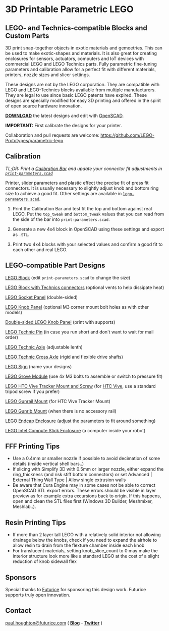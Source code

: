 # 3D Printable Parametric LEGO #

## LEGO- and Technics-compatible Blocks and Custom Parts ##

3D print snap-together objects in exotic materials and gemoetries. This can be used to make exotic-shapes and materials. It is also great for creating enclosures for sensors, actuators, computers and IoT devices with commercial LEGO and LEGO Technics parts. Fully parametric fine-tuning parameters and calibration allow for a perfect fit with different materials, printers, nozzle sizes and slicer settings.

These designs are not by the LEGO corporation. They are compatible with LEGO and LEGO-Technics blocks available from multiple manufacturers. They are legal to use since basic LEGO patents have expired. These designs are specially modified for easy 3D printing and offered in the spirit of open source hardware innovation. 

**[DOWNLOAD](https://github.com/LEGO-Prototypes/parametric-lego/archive/master.zip)** the latest designs and edit with [OpenSCAD](http://www.openscad.org/).

**IMPORTANT:** First calibrate the designs for your printer.

Collaboration and pull requests are welcome: https://github.com/LEGO-Prototypes/parametric-lego

## Calibration ##

*TL;DR: Print a [Calibration Bar](https://github.com/LEGO-Prototypes/parametric-lego/blob/master/lego-calibration/lego-calibration.stl) and update your connector fit adjustments in [`print-parameters.scad`](https://github.com/LEGO-Prototypes/parametric-lego/blob/master/print-parameters.scad)*

Printer, slider parameters and plastic effect the precise fit of press fit connectors. It is usually necessary to slightly adjust knob and bottom ring size to achieve a good fit. Other settings are available in [`lego-parameters.scad`](https://github.com/LEGO-Prototypes/parametric-lego/blob/master/lego-parameters.scad).

1. Print the Calibration Bar and test fit the top and bottom against real LEGO. Put the `top_tweak` and `bottom_tweak` values that you can read from the side of the bar into `print-parameters.scad`.

2. Generate a new 4x4 block in OpenSCAD using these settings and export as `.STL`.

3. Print two 4x4 blocks with your selected values and confirm a good fit to each other and real LEGO.


## LEGO-compatible Part Designs ##

[LEGO Block](https://github.com/LEGO-Prototypes/parametric-lego/blob/master/lego4-2-1.stl) (edit `print-parameters.scad` to change the size)

[LEGO Block with Technics connectors](https://github.com/LEGO-Prototypes/parametric-lego/blob/master/technic4-4-2.stl) (optional vents to help dissipate heat)

[LEGO Socket Panel](https://github.com/LEGO-Prototypes/parametric-lego/blob/master/lego-socket-panel/lego-socket-panel.stl) (double-sided)

[LEGO Knob Panel](https://github.com/LEGO-Prototypes/parametric-lego/blob/master/lego-knob-panel/lego-knob-panel.stl) (optional M3 corner mount bolt holes as with other models)

[Double-sided LEGO Knob Panel](https://github.com/LEGO-Prototypes/parametric-lego/blob/master/lego-knob-panel/lego-double_sided-knob-panel.stl) (print with supports)

[LEGO Technic Pin](https://github.com/LEGO-Prototypes/parametric-lego/blob/master/technic-pin.stl) (in case you run short and don't want to wait for mail order)

[LEGO Technic Axle](https://github.com/LEGO-Prototypes/parametric-lego/blob/master/technic-axle.stl) (adjustable lenth)

[LEGO Technic Cross Axle](https://github.com/LEGO-Prototypes/parametric-lego/blob/master/technic-cross-axle.stl) (rigid and flexible drive shafts)

[LEGO Sign](https://github.com/LEGO-Prototypes/parametric-lego/blob/master/lego-sign/lego-sign.stl) (name your designs)

[LEGO Grove Module](https://github.com/LEGO-Prototypes/parametric-lego/blob/master/lego-grove-module-enclosure/lego-grove-module-enclosure.stl) (use 4x M3 bolts to assemble or switch to pressure fit)

[LEGO HTC Vive Tracker Mount and Screw](https://github.com/LEGO-Prototypes/parametric-lego/blob/master/lego-vive-tracker-mount/lego-vive-tracker-mount.stl) (for [HTC Vive](https://www.vive.com/), use a standard tripod screw if you prefer)

[LEGO Gunrail Mount](https://github.com/LEGO-Prototypes/parametric-lego/blob/master/lego-gunrail-mount/lego-gunrail-mount.stl) (for HTC Vive Tracker Mount)

[LEGO Gunrib Mount](https://github.com/LEGO-Prototypes/parametric-lego/blob/master/lego-gunrail-mount/lego-gunrib-mount.stl) (when there is no accessory rail)

[LEGO Endcap Enclosure](https://github.com/LEGO-Prototypes/parametric-lego/blob/master/lego-endcap-enclosure/lego-endcap-enclosure.stl) (adjust the parameters to fit around something)

[LEGO Intel Compute Stick Enclosure](https://github.com/LEGO-Prototypes/parametric-lego/blob/master/lego-endcap-enclosure/lego-endcap-intel-compute-stick-enclosure.stl) (a computer inside your robot)


## FFF Printing Tips ##

* Use a 0.4mm or smaller nozzle if possible to avoid decimation of some details (inside vertical shell bars..)
* If slicing with Simplify 3D with 0.5mm or larger nozzle, either expand the ring_thickness (and risk stiff bottom connectors) or set Advanced | External Thing Wall Type | Allow single extrusion walls
* Be aware that Cura Engine may in some cases not be able to correct OpenSCAD STL export errors. These errors should be visible in layer preview as for example extra excursions back to origin. If this happens, open and clean the STL files first (Windows 3D Builder, Meshmixer, Meshlab..).

## Resin Printing Tips ##

* If more than 2 layer tall LEGO with a relatively solid interior not allowing drainage below the knobs, check if you need to expand the airhole to allow resin to drain from the flexture chamber inside each knob
* For translucent materials, setting knob_slice_count to 0 may make the interior structure look more like a standard LEGO at the cost of a slight reduction of knob sidewall flex

## Sponsors ##

Special thanks to [Futurice](http://futurice.com) for sponsoring this design work. Futurice supports truly open innovation.

## Contact ##

paul.houghton@futurice.com ( **[Blog](https://medium.com/@paulhoughton)** - **[Twitter](https://twitter.com/mobile_rat)** )
